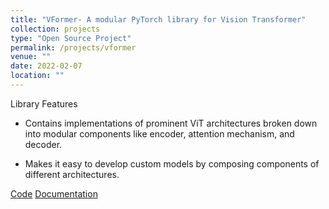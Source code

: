```yaml
---
title: "VFormer- A modular PyTorch library for Vision Transformer"
collection: projects
type: "Open Source Project"
permalink: /projects/vformer
venue: ""
date: 2022-02-07
location: ""
---
```



Library Features

- Contains implementations of prominent ViT architectures broken down into modular components like encoder, attention mechanism, and decoder.

- Makes it easy to develop custom models by composing components of different architectures.

[Code](https://github.com/sforaidl/vformer) [Documentation](https://vformer.readthedocs.io/)